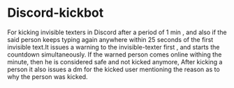 # Discord-kickbot
For kicking invisible texters in Discord after a period of 1 min , and also if the said person keeps typing again anywhere within 25 seconds of the first invisible text.It 
issues a warning to the invisible-texter first , and starts the countdown simultaneously. If the warned person comes online withing the minute, then he is considered safe 
and not kicked anymore, After kicking a person it also issues a dm for the kicked user mentioning the reason as to why the person was kicked.
